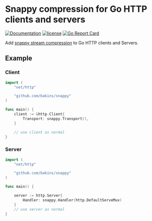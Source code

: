 
# Snappy compression for Go HTTP clients and servers

[![Documentation](https://godoc.org/github.com/bakins/snappy?status.svg)](http://godoc.org/github.com/bakins/snappy)
[![license](https://img.shields.io/github/license/bakins/snappy?maxAge=2592000)](https://github.com/bakins/snappy/LICENSE)
[![Go Report Card](https://goreportcard.com/badge/github.com/bakins/snapp)](https://goreportcard.com/report/github.com/bakins/snappy)

Add [snappy stream compression](https://godoc.org/github.com/golang/snappy) to Go HTTP clients and Servers.

## Example

### Client

```go
import (
    "net/http"

    "github.com/bakins/snappy"
)

func main() {
    client := &http.Client{
        Transport: snappy.Transport(),
    }

    // use client as normal
}
```

### Server 

```go
import (
    "net/http"

    "github.com/bakins/snappy"
)

func main() {

    server := http.Server{
        Handler: snappy.Handler(http.DefaultServeMux)
    }
    // use server as normal
}
```



